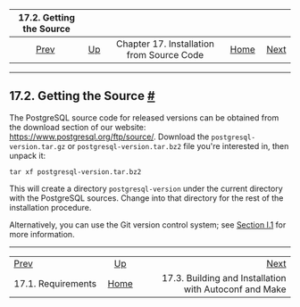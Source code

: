 <!--?xml version="1.0" encoding="UTF-8" standalone="no"?-->

|                 17.2. Getting the Source                |                                                                     |                                           |                                                       |                                                                                     |
| :-----------------------------------------------------: | :------------------------------------------------------------------ | :---------------------------------------: | ----------------------------------------------------: | ----------------------------------------------------------------------------------: |
| [Prev](install-requirements.html "17.1. Requirements")  | [Up](installation.html "Chapter 17. Installation from Source Code") | Chapter 17. Installation from Source Code | [Home](index.html "PostgreSQL 17devel Documentation") |  [Next](install-make.html "17.3. Building and Installation with Autoconf and Make") |

***

## 17.2. Getting the Source [#](#INSTALL-GETSOURCE)

The PostgreSQL source code for released versions can be obtained from the download section of our website: <https://www.postgresql.org/ftp/source/>. Download the `postgresql-version.tar.gz` or `postgresql-version.tar.bz2` file you're interested in, then unpack it:

    tar xf postgresql-version.tar.bz2

This will create a directory `postgresql-version` under the current directory with the PostgreSQL sources. Change into that directory for the rest of the installation procedure.

Alternatively, you can use the Git version control system; see [Section I.1](git.html "I.1. Getting the Source via Git") for more information.

***

|                                                         |                                                                     |                                                                                     |
| :------------------------------------------------------ | :-----------------------------------------------------------------: | ----------------------------------------------------------------------------------: |
| [Prev](install-requirements.html "17.1. Requirements")  | [Up](installation.html "Chapter 17. Installation from Source Code") |  [Next](install-make.html "17.3. Building and Installation with Autoconf and Make") |
| 17.1. Requirements                                      |        [Home](index.html "PostgreSQL 17devel Documentation")        |                              17.3. Building and Installation with Autoconf and Make |
